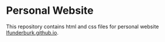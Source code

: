 # Personal Website


This repository contains html and css files for personal website [lfunderburk.github.io](lfunderburk.github.io).
